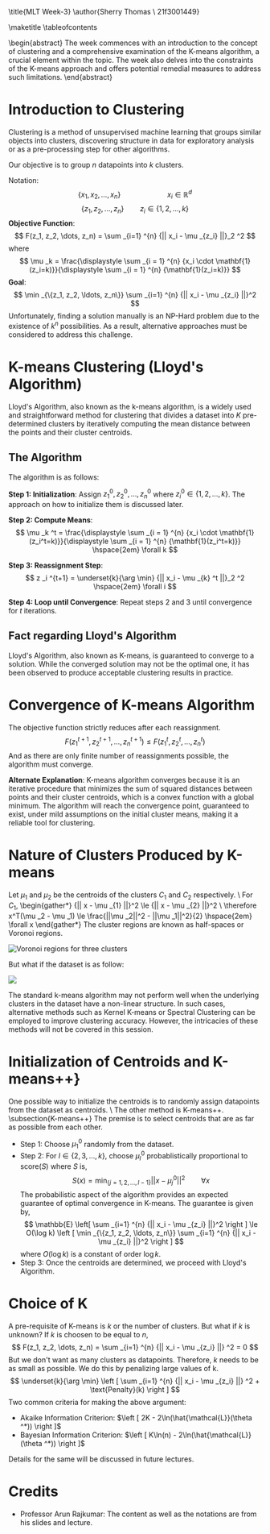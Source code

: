 \title{MLT Week-3}
\author{Sherry Thomas \\ 21f3001449}

\maketitle
\tableofcontents

\begin{abstract}
The week commences with an introduction to the concept of clustering and a comprehensive examination of the K-means algorithm, a crucial element within the topic. The week also delves into the constraints of the K-means approach and offers potential remedial measures to address such limitations.
\end{abstract}

# Introduction to Clustering
Clustering is a method of unsupervised machine learning that groups similar objects into clusters, discovering structure in data for exploratory analysis or as a pre-processing step for other algorithms.

Our objective is to group $n$ datapoints into $k$ clusters.

Notation:
$$
\{x_1, x_2, \dots, x_n \} \hspace{6em} x_i \in \mathbb{R}^d 
$$
$$
\{z_1, z_2, \dots, z_n\} \hspace{2em} z_i \in \{1, 2, \dots, k\}
$$
**Objective Function**:
$$
F(z_1, z_2, \dots, z_n) = \sum _{i=1} ^{n} {|| x_i - \mu _{z_i} ||}_2 ^2
$$
where
$$
\mu _k = \frac{\displaystyle \sum _{i = 1} ^{n} {x_i \cdot \mathbf{1}(z_i=k)}}{\displaystyle \sum _{i = 1} ^{n} {\mathbf{1}(z_i=k)}}
$$
**Goal**:
$$
\min _{\{z_1, z_2, \ldots, z_n\}} \sum _{i=1} ^{n} {|| x_i - \mu _{z_i} ||}^2
$$
Unfortunately, finding a solution manually is an NP-Hard problem due to the existence of $k^n$ possibilities. As a result, alternative approaches must be considered to address this challenge.

# K-means Clustering (Lloyd's Algorithm)
Lloyd's Algorithm, also known as the k-means algorithm, is a widely used and straightforward method for clustering that divides a dataset into $K$ pre-determined clusters by iteratively computing the mean distance between the points and their cluster centroids.

## The Algorithm
The algorithm is as follows:

**Step 1: Initialization**:
Assign $z_1^0, z_2^0, \ldots, z_n^0$ where $z_i^0 \in \{1, 2, \ldots, k\}$. The approach on how to initialize them is discussed later.
    
**Step 2: Compute Means**:
$$
\mu _k ^t = \frac{\displaystyle \sum _{i = 1} ^{n} {x_i \cdot \mathbf{1}(z_i^t=k)}}{\displaystyle \sum _{i = 1} ^{n} {\mathbf{1}(z_i^t=k)}} \hspace{2em} \forall k
$$
    
**Step 3: Reassignment Step**:
$$
z _i ^{t+1} = \underset{k}{\arg \min} {|| x_i - \mu _{k} ^t ||}_2 ^2 \hspace{2em} \forall i
$$

**Step 4: Loop until Convergence**:
Repeat steps 2 and 3 until convergence for $t$ iterations.

## Fact regarding Lloyd's Algorithm
Lloyd's Algorithm, also known as K-means, is guaranteed to converge to a solution. While the converged solution may not be the optimal one, it has been observed to produce acceptable clustering results in practice.

# Convergence of K-means Algorithm
The objective function strictly reduces after each reassignment.
$$
F(z_1^{t+1}, z_2^{t+1}, \ldots, z_n^{t+1}) \le F(z_1^{t}, z_2^{t}, \ldots, z_n^{t})
$$
And as there are only finite number of reassignments possible, the algorithm must converge.

**Alternate Explanation**: K-means algorithm converges because it is an iterative procedure that minimizes the sum of squared distances between points and their cluster centroids, which is a convex function with a global minimum. The algorithm will reach the convergence point, guaranteed to exist, under mild assumptions on the initial cluster means, making it a reliable tool for clustering.

# Nature of Clusters Produced by K-means
Let $\mu _1$ and $\mu _2$ be the centroids of the clusters $C_1$ and $C_2$ respectively. \\
For $C_1$,
\begin{gather*}
    {|| x - \mu _{1} ||}^2 \le {|| x - \mu _{2} ||}^2 \\
    \therefore x^T(\mu _2 - \mu _1) \le \frac{||\mu _2||^2 - ||\mu _1||^2}{2} \hspace{2em} \forall x
\end{gather*}
The cluster regions are known as half-spaces or Voronoi regions.

![Voronoi regions for three clusters](./images/clustering.png)

But what if the dataset is as follow:

![](./images/ccircles.png)

The standard k-means algorithm may not perform well when the underlying clusters in the dataset have a non-linear structure. In such cases, alternative methods such as Kernel K-means or Spectral Clustering can be employed to improve clustering accuracy. However, the intricacies of these methods will not be covered in this session.

# Initialization of Centroids and K-means++}
One possible way to initialize the centroids is to randomly assign datapoints from the dataset as centroids. \\
The other method is K-means++.
\subsection{K-means++}
The premise is to select centroids that are as far as possible from each other.

* Step 1: Choose $\mu _1 ^0$ randomly from the dataset.
* Step 2: For $l \in \{2, 3, \ldots, k\}$, choose $\mu _l ^0$ probablistically proportional to score($S$) where $S$ is,
$$
    S(x) = \min _{\{j=1, 2, \ldots, l-1\}} {|| x - \mu _{j} ^0 ||}^2 \hspace{2em} \forall x
$$
    The probabilistic aspect of the algorithm provides an expected guarantee of optimal convergence in K-means. The guarantee is given by,
$$
    \mathbb{E} \left[ \sum _{i=1} ^{n} {|| x_i - \mu _{z_i} ||}^2 \right ]
    \le O(\log k) \left [ \min _{\{z_1, z_2, \ldots, z_n\}} \sum _{i=1} ^{n} {|| x_i - \mu _{z_i} ||}^2 \right ]
$$
    where $O(\log k)$ is a constant of order $\log k$.
* Step 3: Once the centroids are determined, we proceed with Lloyd's Algorithm.

# Choice of K
A pre-requisite of K-means is $k$ or the number of clusters. But what if $k$ is unknown? If $k$ is choosen to be equal to $n$,
$$
F(z_1, z_2, \dots, z_n) = \sum _{i=1} ^{n} {|| x_i - \mu _{z_i} ||} ^2 = 0
$$
But we don't want as many clusters as datapoints. Therefore, $k$ needs to be as small as possible. We do this by penalizing large values of k.
$$
\underset{k}{\arg \min} \left [ \sum _{i=1} ^{n} {|| x_i - \mu _{z_i} ||} ^2 + \text{Penalty}(k) \right ]
$$
Two common criteria for making the above argument:

* Akaike Information Criterion: $\left [ 2K - 2\ln(\hat{\mathcal{L}}(\theta ^*)) \right ]$
* Bayesian Information Criterion: $\left [ K\ln(n) - 2\ln(\hat{\mathcal{L}}(\theta ^*)) \right ]$

Details for the same will be discussed in future lectures.

# Credits
* Professor Arun Rajkumar: The content as well as the notations are from his slides and lecture.